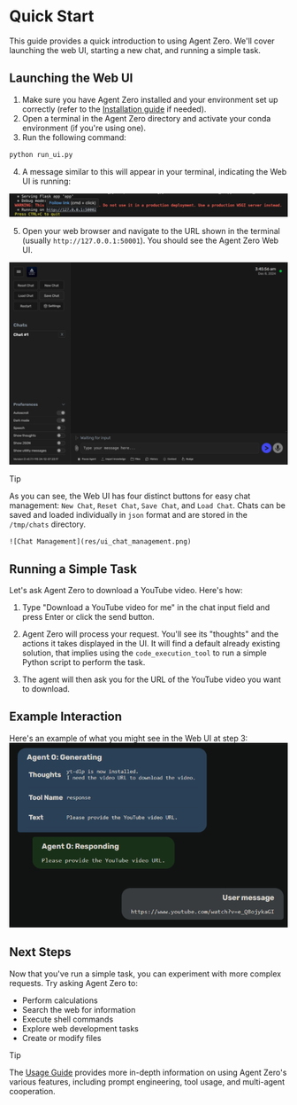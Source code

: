 # Quick Start
This guide provides a quick introduction to using Agent Zero. We'll cover launching the web UI, starting a new chat, and running a simple task.

## Launching the Web UI
1. Make sure you have Agent Zero installed and your environment set up correctly (refer to the [Installation guide](installation.md) if needed).
2. Open a terminal in the Agent Zero directory and activate your conda environment (if you're using one).
3. Run the following command:

```bash
python run_ui.py
```

4.  A message similar to this will appear in your terminal, indicating the Web UI is running:

![](res/flask_link.png)

5. Open your web browser and navigate to the URL shown in the terminal (usually `http://127.0.0.1:50001`). You should see the Agent Zero Web UI.

![New Chat](res/ui_newchat1.png)

> [!TIP]
> As you can see, the Web UI has four distinct buttons for easy chat management: 
> `New Chat`, `Reset Chat`, `Save Chat`, and `Load Chat`.
> Chats can be saved and loaded individually in `json` format and are stored in the
> `/tmp/chats` directory.

    ![Chat Management](res/ui_chat_management.png)

## Running a Simple Task
Let's ask Agent Zero to download a YouTube video. Here's how:

1.  Type "Download a YouTube video for me" in the chat input field and press Enter or click the send button.

2. Agent Zero will process your request.  You'll see its "thoughts" and the actions it takes displayed in the UI. It will find a default already existing solution, that implies using the `code_execution_tool` to run a simple Python script to perform the task.

3. The agent will then ask you for the URL of the YouTube video you want to download.

## Example Interaction
Here's an example of what you might see in the Web UI at step 3:
![1](res/image-24.png)

## Next Steps
Now that you've run a simple task, you can experiment with more complex requests. Try asking Agent Zero to:

* Perform calculations
* Search the web for information
* Execute shell commands
* Explore web development tasks
* Create or modify files

> [!TIP]
> The [Usage Guide](usage.md) provides more in-depth information on using Agent 
> Zero's various features, including prompt engineering, tool usage, and multi-agent 
> cooperation.